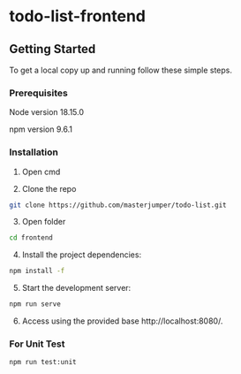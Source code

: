 # todo-list-frontend

## Getting Started

To get a local copy up and running follow these simple steps.

### Prerequisites

Node version 18.15.0

npm version 9.6.1

### Installation

1. Open cmd

2. Clone the repo

```sh
git clone https://github.com/masterjumper/todo-list.git
```

3. Open folder

```sh
cd frontend
```
4. Install the project dependencies:
```sh
npm install -f
```
5. Start the development server:
```sh
npm run serve
```
6. Access using the provided base http://localhost:8080/.
   
### For Unit Test 
```sh
npm run test:unit
```
   
